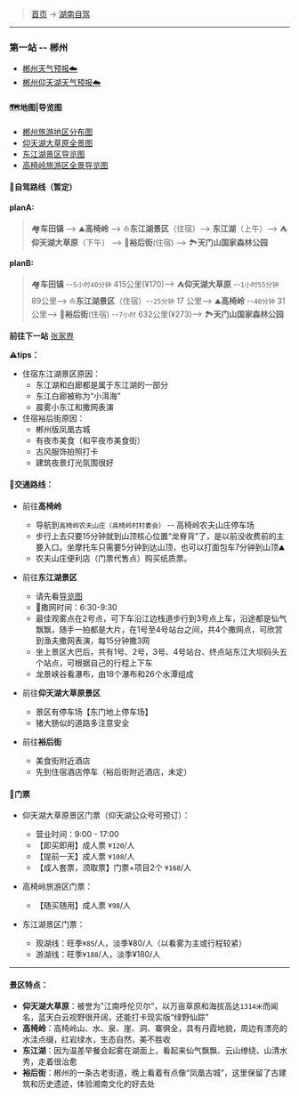>  [首页](../../README.md) -> [湖南自驾](../湖南自驾.md)

---

### 第一站 -- 郴州

* [郴州天气预报☁️](https://m.weather.com.cn/mweather/101250501.shtml)
* [郴州仰天湖天气预报☁️](https://m.weather.com.cn/mweather15d/101250501008A.shtml)

#### 🗺地图|导览图
* [郴州旅游地区分布图](../../topwrite/assets/地图|景区图/湖南/郴州旅游地区分布图.jpeg)
* [仰天湖大草原全景图](../../topwrite/assets/地图|景区图/湖南/仰天湖大草原全景图.jpeg)
* [东江湖景区导览图](../../topwrite/assets/地图|景区图/湖南/东江湖景区导览图.jpeg)
* [高椅岭旅游区全景导览图](../../topwrite/assets/地图|景区图/湖南/高椅岭旅游区全景导览图.jpeg)

#### 🚙自驾路线（暂定）
**planA:**
> 🏘**️车田镇** -->  ⛰️**高椅岭** --> ⛵️**东江湖景区**（住宿）--> **东江湖**（上午）--> ⛺**仰天湖大草原**（下午） -->  🍲**裕后街**(住宿) --> 🏞️**天门山国家森林公园**

**planB:**
> 🏘**️车田镇** --`5小时40分钟` 415公里(¥170)--> ⛺**仰天湖大草原** --`1小时55分钟` 89公里-->  ⛵️**东江湖景区**（住宿）--`25分钟` 17 公里--> ⛰️**高椅岭** --`40分钟` 31公里--> 🍲**裕后街**(住宿) --`7小时` 632公里(¥273)--> 🏞️**天门山国家森林公园**

**前往下一站** [张家界](./张家界之旅.md)

**⚠️tips：**
+ 住宿东江湖景区原因：
    - 东江湖和白廊都是属于东江湖的一部分
    - 东江白廊被称为“小洱海”
    - 晨雾小东江和撒网表演
+ 住宿裕后街原因：
    - 郴州版凤凰古城
    - 有夜市美食（和平夜市美食街）
    - 古风服饰拍照打卡
    - 建筑夜景灯光氛围很好

#### 🚗交通路线：
+ 前往**高椅岭**
    - 导航到`高椅岭农夫山庄（高椅岭村村委会）` -- 高椅岭农夫山庄停车场
    - 步行上去只要15分钟就到山顶核心位置“龙脊背”了，是以前没收费前的主要入口。坐摩托车只需要5分钟到达山顶，也可以打面包车7分钟到山顶⛰️
    - 农夫山庄便利店（门票代售点）购买纸质票。
+ 前往**东江湖景区**
    - 请先看[导览图](../../topwrite/assets/地图|景区图/湖南/东江湖导览图.jpg)
    - 📢撒网时间：6:30-9:30
    - 最佳观雾点在2号点，可下车沿江边栈道步行到3号点上车，沿途都是仙气飘飘，随手一拍都是大片，在1号至4号站台之间，共4个撒网点，可欣赏到渔夫撒网表演，每15分钟撒3网
    - 坐上景区大巴后，共有1号、2号，3号、4号站台、终点站东江大坝码头五个站点，可根据自己的行程上下车
    - 龙景峡谷看瀑布，由18个瀑布和26个水潭组成

+ 前往**仰天湖大草原景区**
    - 景区有停车场【东门地上停车场】
    - 猪大肠似的道路多注意安全
+ 前往**裕后街**
    - 美食街附近酒店
    - 先到住宿酒店停车（裕后街附近酒店，未定）


#### 🎫门票
* 仰天湖大草原景区门票（仰天湖公众号可预订）：
    + 营业时间：9:00 - 17:00
    + 【即买即用】成人票 `¥120`/人 
    + 【提前一天】成人票 `¥108`/人 
    + 【成人套票，须取票】门票+项目2个 `¥168`/人 

* 高椅岭旅游区门票：
    + 【随买随用】成人票 `¥98`/人

* 东江湖景区门票：
    + 观湖线：旺季`¥85`/人，淡季¥80/人（以看雾为主或行程较紧）
    + 游湖线：旺季`¥188`/人，淡季¥180/人

--- 

#### 景区特点：
* **仰天湖大草原**：被誉为"江南呼伦贝尔"，以万亩草原和海拔高达`1314米`而闻名，蓝天白云视野很开阔，还能打卡现实版“绿野仙踪”
* **高椅岭**：高椅岭山、水、泉、崖、洞、寨俱全，具有丹霞地貌，周边有漂亮的水洼点缀，红岩绿水，生态自然，美不胜收
* **东江湖**：因为温差早餐会起雾在湖面上，看起来仙气飘飘、云山缭绕、山清水秀，走着很治愈
* **裕后街**：郴州的一条古老街道，晚上看着有点像“凤凰古城”，这里保留了古建筑和历史遗迹，体验湘南文化的好去处